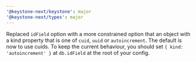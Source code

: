 ```yaml
---
'@keystone-next/keystone': major
'@keystone-next/types': major
---
```


Replaced `idField` option with a more constrained option that an object with a kind property that is one of `cuid`, `uuid` or `autoincrement`. The default is now to use cuids. To keep the current behaviour, you should set `{ kind: 'autoincrement' }` at `db.idField` at the root of your config.
